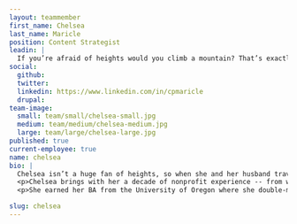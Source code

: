 ```yaml
---
layout: teammember
first_name: Chelsea
last_name: Maricle
position: Content Strategist
leadin: |
  If you’re afraid of heights would you climb a mountain? That’s exactly what Chelsea did!
social:
  github: 
  twitter: 
  linkedin: https://www.linkedin.com/in/cpmaricle
  drupal: 
team-image:
  small: team/small/chelsea-small.jpg
  medium: team/medium/chelsea-medium.jpg
  large: team/large/chelsea-large.jpg
published: true
current-employee: true
name: chelsea
bio: |
  Chelsea isn’t a huge fan of heights, so when she and her husband traveled to Machu Picchu and decided to hike up Huayna Picchu, she was a bit uneasy. She forged ahead however, and made it to the top! It’s that fearless attitude to tackle anything, along with her belief that connective technology has the power to change the world in beautiful and profound ways, that makes her a great fit on our strategy team at ThinkShout.
  <p>Chelsea brings with her a decade of nonprofit experience -- from working in the performing arts to connecting women worldwide for social change; most recently bridging the divide on climate change. She comes to us from World Pulse, where she was the first marketing professional hired to the permanent team. As a one-woman department, she created a strategic roadmap from scratch, and elegantly navigated her role as the “matrix:” supporting programmatic, fundraising, and executive departments not just in how to communicate and drive engagement, but in setting strategic goals and targets as well.
  <p>She earned her BA from the University of Oregon where she double-majored in English and International Studies, and minored in Dance. Although we’d argue there’s nothing minor about someone’s passion for dance when they’ve been in 45 performances of the Nutcracker!

slug: chelsea
---
```


